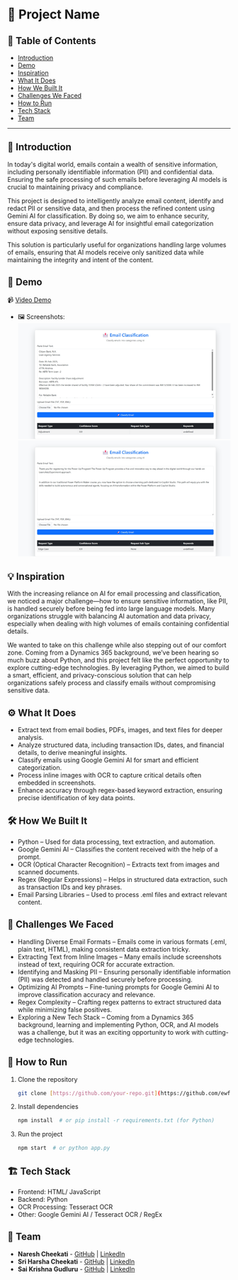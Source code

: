 # 🚀 Project Name

## 📌 Table of Contents
- [Introduction](https://github.com/ewfx/gaied-ai-explorers?tab=readme-ov-file#-introduction)
- [Demo](https://github.com/ewfx/gaied-ai-explorers?tab=readme-ov-file#-demo)
- [Inspiration](https://github.com/ewfx/gaied-ai-explorers/blob/main/README.md#-inspiration)
- [What It Does](https://github.com/ewfx/gaied-ai-explorers?tab=readme-ov-file#%EF%B8%8F-what-it-does)
- [How We Built It](https://github.com/ewfx/gaied-ai-explorers?tab=readme-ov-file#%EF%B8%8F-how-we-built-it)
- [Challenges We Faced](https://github.com/ewfx/gaied-ai-explorers?tab=readme-ov-file#-challenges-we-faced)
- [How to Run](https://github.com/ewfx/gaied-ai-explorers?tab=readme-ov-file#-how-to-run)
- [Tech Stack](https://github.com/ewfx/gaied-ai-explorers?tab=readme-ov-file#%EF%B8%8F-tech-stack)
- [Team](https://github.com/ewfx/gaied-ai-explorers?tab=readme-ov-file#-team)

---

## 🎯 Introduction
In today's digital world, emails contain a wealth of sensitive information, including personally identifiable information (PII) and confidential data. Ensuring the safe processing of such emails before leveraging AI models is crucial to maintaining privacy and compliance.

This project is designed to intelligently analyze email content, identify and redact PII or sensitive data, and then process the refined content using Gemini AI for classification. By doing so, we aim to enhance security, ensure data privacy, and leverage AI for insightful email categorization without exposing sensitive details.

This solution is particularly useful for organizations handling large volumes of emails, ensuring that AI models receive only sanitized data while maintaining the integrity and intent of the content.

## 🎥 Demo
📹 [Video Demo](https://github.com/ewfx/gaied-ai-explorers/blob/main/artifacts/demo/Email%20Extraction.mp4)

- 🖼️ Screenshots:
![Screenshot 1](https://github.com/ewfx/gaied-ai-explorers/blob/main/artifacts/demo/Email%20Classifier%20Screenshot-1.png)
![Screenshot 2](https://github.com/ewfx/gaied-ai-explorers/blob/main/artifacts/demo/Email%20Classifier%20Screenshot-2.png)

## 💡 Inspiration
With the increasing reliance on AI for email processing and classification, we noticed a major challenge—how to ensure sensitive information, like PII, is handled securely before being fed into large language models. Many organizations struggle with balancing AI automation and data privacy, especially when dealing with high volumes of emails containing confidential details.

We wanted to take on this challenge while also stepping out of our comfort zone. Coming from a Dynamics 365 background, we’ve been hearing so much buzz about Python, and this project felt like the perfect opportunity to explore cutting-edge technologies. By leveraging Python, we aimed to build a smart, efficient, and privacy-conscious solution that can help organizations safely process and classify emails without compromising sensitive data.

## ⚙️ What It Does
- Extract text from email bodies, PDFs, images, and text files for deeper analysis.
- Analyze structured data, including transaction IDs, dates, and financial details, to derive meaningful insights.
- Classify emails using Google Gemini AI for smart and efficient categorization.
- Process inline images with OCR to capture critical details often embedded in screenshots.
- Enhance accuracy through regex-based keyword extraction, ensuring precise identification of key data points.

## 🛠️ How We Built It
- Python – Used for data processing, text extraction, and automation.
- Google Gemini AI – Classifies the content received with the help of a prompt.
- OCR (Optical Character Recognition) – Extracts text from images and scanned documents.
- Regex (Regular Expressions) – Helps in structured data extraction, such as transaction IDs and key phrases.
- Email Parsing Libraries – Used to process .eml files and extract relevant content.

## 🚧 Challenges We Faced
- Handling Diverse Email Formats – Emails come in various formats (.eml, plain text, HTML), making consistent data extraction tricky.
- Extracting Text from Inline Images – Many emails include screenshots instead of text, requiring OCR for accurate extraction.
- Identifying and Masking PII – Ensuring personally identifiable information (PII) was detected and handled securely before processing.
- Optimizing AI Prompts – Fine-tuning prompts for Google Gemini AI to improve classification accuracy and relevance.
- Regex Complexity – Crafting regex patterns to extract structured data while minimizing false positives.
- Exploring a New Tech Stack – Coming from a Dynamics 365 background, learning and implementing Python, OCR, and AI models was a challenge, but it was an exciting opportunity to work with cutting-edge technologies.

## 🏃 How to Run
1. Clone the repository  
   ```sh
   git clone [https://github.com/your-repo.git](https://github.com/ewfx/gaied-ai-explorers)
   ```
2. Install dependencies  
   ```sh
   npm install  # or pip install -r requirements.txt (for Python)
   ```
3. Run the project  
   ```sh
   npm start  # or python app.py
   ```

## 🏗️ Tech Stack
- Frontend: HTML/ JavaScript
- Backend: Python
- OCR Processing: Tesseract OCR  
- Other: Google Gemini AI / Tesseract OCR / RegEx

## 👥 Team
- **Naresh Cheekati** - [GitHub](https://github.com/nareshcheekati-c) | [LinkedIn](https://www.linkedin.com/in/naresh-c-551a6780/)
- **Sri Harsha Cheekati** - [GitHub](https://github.com/Sreeharsha227) | [LinkedIn](https://www.linkedin.com/in/sreeharsha-reddy/)
- **Sai Krishna Gudluru** - [GitHub](https://github.com/saikrishnasgit) | [LinkedIn](https://www.linkedin.com/in/gudluru/)
